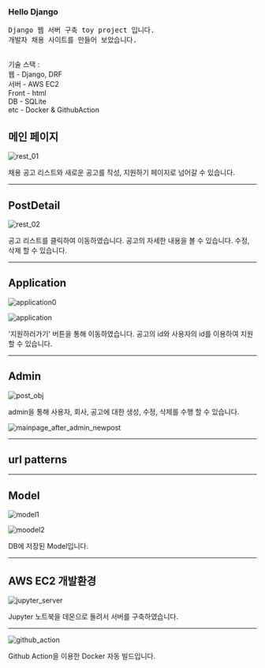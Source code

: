 ### Hello Django
<pre>
Django 웹 서버 구축 toy project 입니다.
개발자 채용 사이트를 만들어 보았습니다.

</pre>


기술 스택 : <br>
웹 - Django, DRF <br>
서버 - AWS EC2 <br>
Front - html <br>
DB - SQLite <br>
etc - Docker & GithubAction <br>


## 메인 페이지

![rest_01](https://user-images.githubusercontent.com/22446076/183009083-ecbca4b0-8e06-41a6-8c47-30f0e872e3dc.png)


채용 공고 리스트와 
새로운 공고를 작성, 지원하기 페이지로 넘어갈 수 있습니다.

----------

## PostDetail

![rest_02](https://user-images.githubusercontent.com/22446076/183009152-269da31c-87a0-4f2e-980d-2d76a409cb9b.png)

공고 리스트를 클릭하여 이동하였습니다.
공고의 자세한 내용을 볼 수 있습니다.
수정, 삭제 할 수 있습니다.

----------

## Application

![application0](https://user-images.githubusercontent.com/22446076/177275423-8af35aa7-bea0-4368-8833-3d5f6409aed0.png)

![application](https://user-images.githubusercontent.com/22446076/177274415-cb2bbfa7-a120-45f4-83af-f72a477b9112.png)

'지원하러가기' 버튼을 통해 이동하였습니다.
공고의 id와 사용자의 id를 이용하여 지원 할 수 있습니다.

----------

## Admin

![post_obj](https://user-images.githubusercontent.com/22446076/177275042-e26a9eb4-af56-4235-bede-ecb18816052d.png)

admin을 통해 사용자, 회사, 공고에 대한 생성, 수정, 삭제를 수행 할 수 있습니다.

![mainpage_after_admin_newpost](https://user-images.githubusercontent.com/22446076/177275188-a32826b5-ef61-4ad1-8bf0-d935ee73f249.png)

----------

## url patterns



----------
## Model

![model1](https://user-images.githubusercontent.com/22446076/177275494-5d43327b-dee4-44d7-94c6-73c84bf6a8c3.png)

![moodel2](https://user-images.githubusercontent.com/22446076/177275515-12347431-d860-4830-9fd3-5a1bfc382616.png)

DB에 저장된 Model입니다.

----------

## AWS EC2 개발환경


![jupyter_server](https://user-images.githubusercontent.com/22446076/177480882-4edfd334-badf-4920-ad60-ef1e18b02362.png)

Jupyter 노트북을 데몬으로 돌려서 서버를 구축하였습니다.

----------

![github_action](https://user-images.githubusercontent.com/22446076/177481221-cb5058d0-8976-43df-9fdb-ea53a215fa4c.png)

Github Action을 이용한 Docker 자동 빌드입니다.

